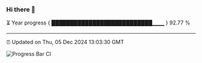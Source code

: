 ### Hi there 👋

⏳ Year progress { ███████████████████████████▁▁▁ } 92.77 %

---

⏰ Updated on Thu, 05 Dec 2024 13:03:30 GMT

![Progress Bar CI](https://github.com/IshwaranRudhara/GIT-ACTION/workflows/Progress%20Bar%20CI/badge.svg)
